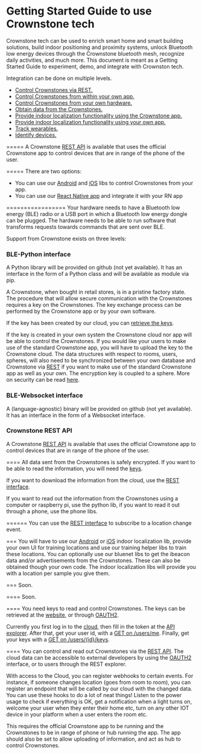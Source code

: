 Getting Started Guide to use Crownstone tech
===================

Crownstone tech can be used to enrich smart home and smart building solutions, build indoor positioning and proximity systems, unlock Bluetooth low energy devices through the Crownstone bluetooth mesh, recognize daily activities, and much more. This document is meant as a Getting Started Guide to experiment, demo, and integrate with Crownston tech.

Integration can be done on multiple levels.

- [Control Crownstones via REST.](#control_via_rest)
- [Control Crownstones from within your own app.](#control_via_own_app)
- [Control Crownstones from your own hardware.](#control_via_own_hardware)
- [Obtain data from the Crownstones.](#read)
- [Provide indoor localization functionality using the Crownstone app.](#localization_via_rest)
- [Provide indoor localization functionality using your own app.](#localization_via_own_app)
- [Track wearables.](#track)
- [Identify devices.](#device_identification)


=====
A Crownstone [REST API](#rest_api) is available that uses the official Crownstone app to control devices that are in range of the phone of the user.

=====
There are two options:

- You can use our [Android](https://github.com/crownstone/bluenet-lib-android) and [iOS](https://github.com/crownstone/bluenet-ios-lib) libs to control Crownstones from your app.
- You can use our [React Native app](https://github.com/crownstone/CrownstoneApp) and integrate it with your RN app


=================
Your hardware needs to have a Bluetooth low energy (BLE) radio or a USB port in which a Bluetooth low energy dongle can be plugged. The hardware needs to be able to run software that transforms requests towards commands that are sent over BLE. 

Support from Crownstone exists on three levels:

### BLE-Python interface
A Python library will be provided on github (not yet available). It has an interface in the form of a Python class and will be available as module via pip. 

A Crownstone, when bought in retail stores, is in a pristine factory state. The procedure that will allow secure communication with the Crownstones requires a key on the Crownstones. The key exchange process can be performed by the Crownstone app or by your own software.

If the key has been created by our cloud, you can [retrieve the keys](#keys).

If the key is created in your own system the Crownstone cloud nor app will be able to control the Crownstones. If you would like your users to make use of the standard Crownstone app, you will have to upload the key to the Crownstone cloud. The data structures with respect to rooms, users, spheres, will also need to be synchronized between your own database and Crownstone via [REST](#rest_api) if you want to make use of the standard Crownstone app as well as your own. The encryption key is coupled to a sphere. More on security can be read [here](SECURITY.md).

### BLE-Websocket interface
A (language-agnostic) binary will be provided on github (not yet available). It has an interface in the form of a Websocket interface.

### Crownstone REST API
A Crownstone [REST API](#rest_api) is available that uses the official Crownstone app to control devices that are in range of the phone of the user. 

====
All data sent from the Crownstones is safely encrypted. If you want to be able to read the information, you will need the [keys](#keys).

If you want to download the information from the cloud, use the [REST interface](#rest_api).

If you want to read out the information from the Crownstones using a computer or raspberry pi, use the python lib, if you want to read it out through a phone, use the phone libs.


======
You can use the [REST interface](#rest_api) to subscribe to a location change event.


=== 
You will have to use our [Android](https://github.com/crownstone/localization-lib-android-basic) or [iOS](https://github.com/crownstone/bluenet-ios-basic-localization) indoor localization lib, provide your own UI for training locations and use our training helper libs to train these locations. You can optionally use our bluenet libs to get the ibeacon data and/or advertisements from the Crownstones. These can also be obtained though your own code. The indoor localization libs will provide you with a location per sample you give them.

===
Soon.

====
Soon.


====
You need keys to read and control Crownstones. The keys can be retrieved at the [website](https://my.crownstone.rocks/), or through [OAUTH2](https://github.com/crownstone/crownstone-sdk/blob/master/REST_API.md#oauth2).

Currently you first log in to the [cloud](https://cloud.crownstone.rocks/), then fill in the token at the [API explorer](https://crownstone-cloud.herokuapp.com/explorer).
After that, get your user id, with a [GET on /users/me](https://crownstone-cloud.herokuapp.com/explorer/#!/user/user_me).
Finally, get your keys with a [GET on /users/{id}/keys](https://crownstone-cloud.herokuapp.com/explorer/#!/user/user_getEncryptionKeys).

====
You can control and read out Crownstones via the [REST API](https://github.com/crownstone/crownstone-sdk/blob/master/REST_API.md).
The cloud data can be accessible to external developers by using the [OAUTH2](https://github.com/crownstone/crownstone-sdk/blob/master/REST_API.md#oauth2) interface, or to users through the REST explorer.

With access to the Cloud, you can register webhooks to certain events. For instance, if someone changes location (goes from room to room), you can register an endpoint that will be called by our cloud with the changed data. You can use these hooks to do a lot of neat things! Listen to the power usage to check if everything is OK, get a notification when a light turns on, welcome your user when they enter their home etc, turn on any other IOT device in your platform when a user enters the room etc.

This requires the official Crownstone app to be running and the Crownstones to be in range of phone or hub running the app.
The app should also be set to allow uploading of information, and act as hub to control Crownstones.

